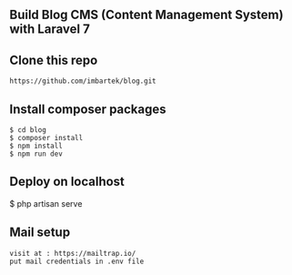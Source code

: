 ## Build Blog CMS (Content Management System) with Laravel 7

## Clone this repo
```
https://github.com/imbartek/blog.git
```

## Install composer packages
```
$ cd blog
$ composer install
$ npm install
$ npm run dev
```

## Deploy on localhost

$ php artisan serve


## Mail setup 
```
visit at : https://mailtrap.io/
put mail credentials in .env file
```
